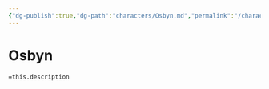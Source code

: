 ```yaml
---
{"dg-publish":true,"dg-path":"characters/Osbyn.md","permalink":"/characters/osbyn/","tags":["person","pc"],"noteIcon":"character"}
---
```


# Osbyn
`=this.description`